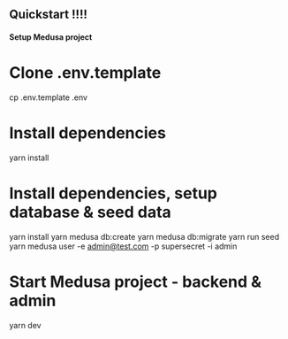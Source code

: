 ## Quickstart !!!!

#### Setup Medusa project

# Clone .env.template

cp .env.template .env

# Install dependencies

yarn install

# Install dependencies, setup database & seed data

yarn install
yarn medusa db:create
yarn medusa db:migrate
yarn run seed
yarn medusa user -e admin@test.com -p supersecret -i admin

# Start Medusa project - backend & admin

yarn dev
